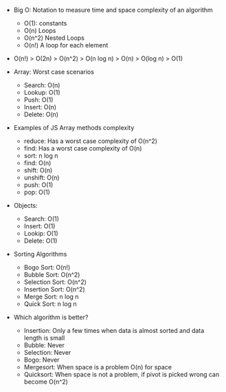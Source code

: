 - Big O: Notation to measure time and space complexity of an algorithm
  - O(1): constants
  - O(n) Loops
  - O(n^2) Nested Loops
  - O(n!) A loop for each element
- O(n!) > O(2n) > O(n^2) > O(n log n) > O(n) > O(log n) > O(1)

- Array: Worst case scenarios

  - Search: O(n)
  - Lookup: O(1)
  - Push: O(1)
  - Insert: O(n)
  - Delete: O(n)

- Examples of JS Array methods complexity

  - reduce: Has a worst case complexity of O(n^2)
  - find: Has a worst case complexity of O(n)
  - sort: n log n
  - find: O(n)
  - shift: O(n)
  - unshift: O(n)
  - push: O(1)
  - pop: O(1)

- Objects:

  - Search: O(1)
  - Insert: O(1)
  - Lookip: O(1)
  - Delete: O(1)

- Sorting Algorithms

  - Bogo Sort: O(n!)
  - Bubble Sort: O(n^2)
  - Selection Sort: O(n^2)
  - Insertion Sort: O(n^2)
  - Merge Sort: n log n
  - Quick Sort: n log n

- Which algorithm is better?
  - Insertion: Only a few times when data is almost sorted and data length is small
  - Bubble: Never
  - Selection: Never
  - Bogo: Never
  - Mergesort: When space is a problem O(n) for space
  - Quicksort: When space is not a problem, if pivot is picked wrong can become O(n^2)
